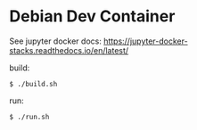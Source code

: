 # Debian Dev Container

See jupyter docker docs:
https://jupyter-docker-stacks.readthedocs.io/en/latest/

build:
```
$ ./build.sh
```

run:
```
$ ./run.sh
```
